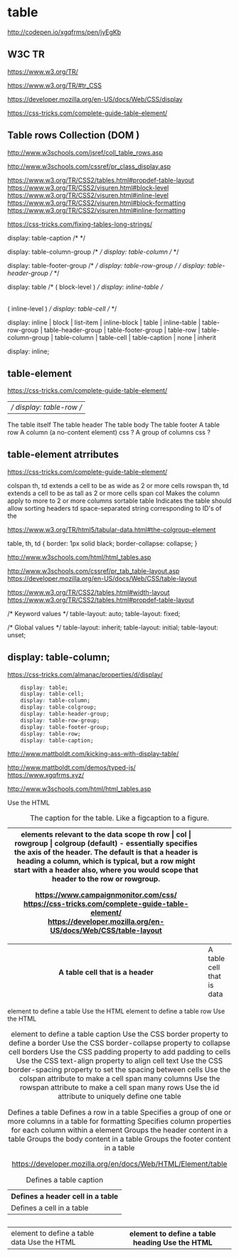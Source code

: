 # table  


http://codepen.io/xgqfrms/pen/jyEgKb  

## W3C TR  

https://www.w3.org/TR/  

https://www.w3.org/TR/#tr_CSS  

https://developer.mozilla.org/en-US/docs/Web/CSS/display  

https://css-tricks.com/complete-guide-table-element/  


## Table rows Collection (DOM )  
http://www.w3schools.com/jsref/coll_table_rows.asp  

http://www.w3schools.com/cssref/pr_class_display.asp  


https://www.w3.org/TR/CSS2/tables.html#propdef-table-layout  
https://www.w3.org/TR/CSS2/visuren.html#block-level  
https://www.w3.org/TR/CSS2/visuren.html#inline-level  
https://www.w3.org/TR/CSS2/visuren.html#block-formatting  
https://www.w3.org/TR/CSS2/visuren.html#inline-formatting  

https://css-tricks.com/fixing-tables-long-strings/  


display: table-caption        /* <caption>   */

display: table-column-group   /* <colgroup>  */
display: table-column         /* <col>       */

display: table-footer-group   /* <tfoot>     */
display: table-row-group      /* <tbody>     */
display: table-header-group   /* <thead>     */

display: table                /* <table> ( block-level ) */
display: inline-table         /* <table> ( inline-level ) */
display: table-cell           /* <td>        */
display: table-row            /* <tr>        */









display: inline | block | list-item | inline-block | table | inline-table | table-row-group | table-header-group | table-footer-group | table-row | table-column-group | table-column | table-cell | table-caption | none | inherit

display: inline;



## table-element  
https://css-tricks.com/complete-guide-table-element/  


<table> The table itself
<caption>  The caption for the table. Like a figcaption to a figure.
<thead> The table header
<tbody> The table body
<tfoot> The table footer
<tr>    A table row
<th>    A table cell that is a header
<td>    A table cell that is data
<col>   A column (a no-content element) css ?  
<colgroup>  A group of columns css ?  


## table-element atrributes  
https://css-tricks.com/complete-guide-table-element/  


colspan th, td  extends a cell to be as wide as 2 or more cells
rowspan th, td  extends a cell to be as tall as 2 or more cells
span    col Makes the column apply to more to 2 or more columns
sortable    table   Indicates the table should allow sorting
headers td  space-separated string corresponding to ID's of the <th> elements relevant to the data
scope   th  row | col | rowgroup | colgroup (default) - essentially specifies the axis of the header. The default is that a header is heading a column, which is typical, but a row might start with a header also, where you would scope that header to the row or rowgroup.


https://www.campaignmonitor.com/css/  
https://css-tricks.com/complete-guide-table-element/  
https://developer.mozilla.org/en-US/docs/Web/CSS/table-layout  




<colgroup>
    <col style="background-color: #0f0">
    <col span="2">
</colgroup>


<colgroup span="4"></colgroup>


https://www.w3.org/TR/html5/tabular-data.html#the-colgroup-element  

table, th, td {
    border: 1px solid black;
    border-collapse: collapse;
}

http://www.w3schools.com/html/html_tables.asp  








http://www.w3schools.com/cssref/pr_tab_table-layout.asp  
https://developer.mozilla.org/en-US/docs/Web/CSS/table-layout  

https://www.w3.org/TR/CSS2/tables.html#width-layout  
https://www.w3.org/TR/CSS2/tables.html#propdef-table-layout  


/* Keyword values */
table-layout: auto;
table-layout: fixed;

/* Global values */
table-layout: inherit;
table-layout: initial;
table-layout: unset;








##  display: table-column;  

https://css-tricks.com/almanac/properties/d/display/  


```css
    display: table;
    display: table-cell;
    display: table-column;
    display: table-colgroup;
    display: table-header-group;
    display: table-row-group;
    display: table-footer-group;
    display: table-row;
    display: table-caption;
``` 



http://www.mattboldt.com/kicking-ass-with-display-table/  

http://www.mattboldt.com/demos/typed-js/  
https://www.xgqfrms.xyz/  





http://www.w3schools.com/html/html_tables.asp  


Use the HTML <table> element to define a table
Use the HTML <tr> element to define a table row
Use the HTML <td> element to define a table data
Use the HTML <th> element to define a table heading
Use the HTML <caption> element to define a table caption
Use the CSS border property to define a border
Use the CSS border-collapse property to collapse cell borders
Use the CSS padding property to add padding to cells
Use the CSS text-align property to align cell text
Use the CSS border-spacing property to set the spacing between cells
Use the colspan attribute to make a cell span many columns
Use the rowspan attribute to make a cell span many rows
Use the id attribute to uniquely define one table


<table> Defines a table
<th>    Defines a header cell in a table
<tr>    Defines a row in a table
<td>    Defines a cell in a table
<caption>   Defines a table caption
<colgroup>  Specifies a group of one or more columns in a table for formatting
<col>   Specifies column properties for each column within a <colgroup> element
<thead> Groups the header content in a table
<tbody> Groups the body content in a table
<tfoot> Groups the footer content in a table




https://developer.mozilla.org/en/docs/Web/HTML/Element/table  





